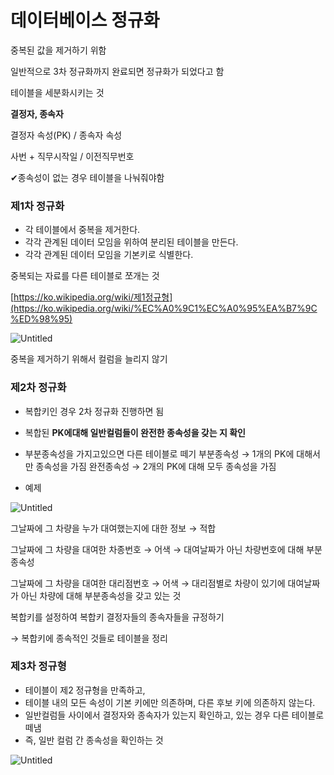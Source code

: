 # 데이터베이스 정규화

중복된 값을 제거하기 위함 

일반적으로 3차 정규화까지 완료되면 정규화가 되었다고 함 

테이블을 세분화시키는 것

**결정자, 종속자** 

결정자 속성(PK)   /   종속자 속성 

사번 + 직무시작일 / 이전직무번호

✔종속성이 없는 경우 테이블을 나눠줘야함 

### 제1차 정규화

- 각 테이블에서 중복을 제거한다.
- 각각 관계된 데이터 모임을 위하여 분리된 테이블을 만든다.
- 각각 관계된 데이터 모임을 기본키로 식별한다.

중복되는 자료를 다른 테이블로 쪼개는 것 

[https://ko.wikipedia.org/wiki/제1정규형](https://ko.wikipedia.org/wiki/%EC%A0%9C1%EC%A0%95%EA%B7%9C%ED%98%95)

![Untitled](%E1%84%83%E1%85%A6%E1%84%8B%E1%85%B5%E1%84%90%E1%85%A5%E1%84%87%E1%85%A6%E1%84%8B%E1%85%B5%E1%84%89%E1%85%B3%20%E1%84%8C%E1%85%A5%E1%86%BC%E1%84%80%E1%85%B2%E1%84%92%E1%85%AA%20e4f5dc2b39eb420a8062b5d714ab1691/Untitled.png)

중복을 제거하기 위해서 컬럼을 늘리지 않기 

### 제2차 정규화

- 복합키인 경우 2차 정규화 진행하면 됨
- 복합된 **PK에대해 일반컬럼들이 완전한 종속성을 갖는 지 확인**
- 부분종속성을 가지고있으면 다른 테이블로 떼기 
부분종속성 → 1개의 PK에 대해서만 종속성을 가짐
완전종속성 → 2개의 PK에 대해 모두 종속성을 가짐

- 예제

![Untitled](%E1%84%83%E1%85%A6%E1%84%8B%E1%85%B5%E1%84%90%E1%85%A5%E1%84%87%E1%85%A6%E1%84%8B%E1%85%B5%E1%84%89%E1%85%B3%20%E1%84%8C%E1%85%A5%E1%86%BC%E1%84%80%E1%85%B2%E1%84%92%E1%85%AA%20e4f5dc2b39eb420a8062b5d714ab1691/Untitled%201.png)

그날짜에 그 차량을 누가 대여했는지에 대한 정보 → 적합

그날짜에 그 차량을 대여한 차종번호 → 어색 → 대여날짜가 아닌 차량번호에 대해 부분종속성

그날짜에 그 차량을 대여한 대리점번호 → 어색  → 대리점별로 차량이 있기에 대여날짜가 아닌 차량에 대해 부분종속성을 갖고 있는 것 

복합키를 설정하여 복합키 결정자들의 종속자들을 규정하기 

→ 복합키에 종속적인 것들로 테이블을 정리 

### 제3차 정규형

- 테이블이 제2 정규형을 만족하고,
- 테이블 내의 모든 속성이 기본 키에만 의존하며, 다른 후보 키에 의존하지 않는다.
- 일반컬럼들 사이에서 결정자와 종속자가 있는지 확인하고, 있는 경우 다른 테이블로 떼냄
- 즉, 일반 컬럼 간 종속성을 확인하는 것

![Untitled](%E1%84%83%E1%85%A6%E1%84%8B%E1%85%B5%E1%84%90%E1%85%A5%E1%84%87%E1%85%A6%E1%84%8B%E1%85%B5%E1%84%89%E1%85%B3%20%E1%84%8C%E1%85%A5%E1%86%BC%E1%84%80%E1%85%B2%E1%84%92%E1%85%AA%20e4f5dc2b39eb420a8062b5d714ab1691/Untitled%202.png)